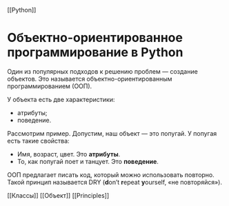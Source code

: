 [[Python]]

# **Объектно-ориентированное программирование в Python**

Один из популярных подходов к решению проблем — создание объектов. Это называется объектно-ориентированным программированием (ООП).

У объекта есть две характеристики:

- атрибуты;
- поведение.

Рассмотрим пример. Допустим, наш объект — это попугай. У попугая есть такие свойства:

- Имя, возраст, цвет. Это **атрибуты**.
- То, как попугай поет и танцует. Это **поведение**.

ООП предлагает писать код, который можно использовать повторно. Такой принцип называется DRY (**d**on’t **r**epeat **y**ourself, «не повторяйся»).

[[Классы]]
[[Объект]]
[[Principles]]